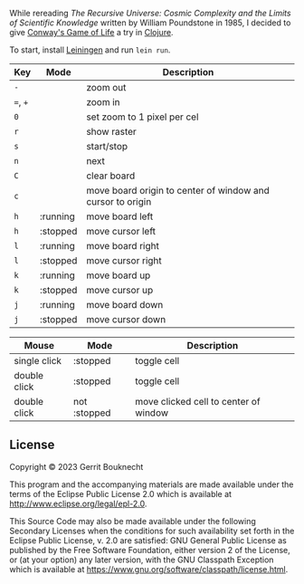 While rereading _The Recursive Universe: Cosmic Complexity and the Limits of
Scientific Knowledge_ written by William Poundstone in 1985, I decided to give
[Conway's Game of Life](http://www.conwaylife.com/) a try
in [Clojure](https://clojure.org).

To start, install [Leiningen](https://leiningen.org) and run `lein run`.

| Key      | Mode     | Description                                                |
|----------|----------|------------------------------------------------------------|
| `-`      |          | zoom out                                                   |
| `=`, `+` |          | zoom in                                                    |
| `0`      |          | set zoom to 1 pixel per cel                                |
| `r`      |          | show raster                                                |
| `s`      |          | start/stop                                                 |
| `n`      |          | next                                                       |
| `C`      |          | clear board                                                |
| `c`      |          | move board origin to center of window and cursor to origin |
| `h`      | :running | move board left                                            |
| `h`      | :stopped | move cursor left                                           |
| `l`      | :running | move board right                                           |
| `l`      | :stopped | move cursor right                                          |
| `k`      | :running | move board up                                              |
| `k`      | :stopped | move cursor up                                             |
| `j`      | :running | move board down                                            |
| `j`      | :stopped | move cursor down                                           |

| Mouse        | Mode         | Description                           |
|--------------|--------------|---------------------------------------|
| single click | :stopped     | toggle cell                           |
| double click | :stopped     | toggle cell                           |
| double click | not :stopped | move clicked cell to center of window |

## License

Copyright © 2023 Gerrit Bouknecht

This program and the accompanying materials are made available under the
terms of the Eclipse Public License 2.0 which is available at
http://www.eclipse.org/legal/epl-2.0.

This Source Code may also be made available under the following Secondary
Licenses when the conditions for such availability set forth in the Eclipse
Public License, v. 2.0 are satisfied: GNU General Public License as published by
the Free Software Foundation, either version 2 of the License, or (at your
option) any later version, with the GNU Classpath Exception which is available
at https://www.gnu.org/software/classpath/license.html.
